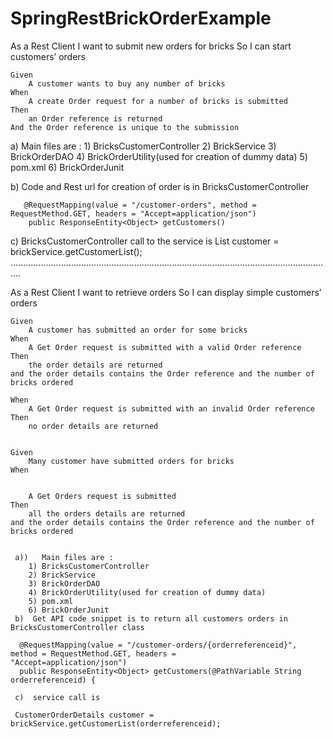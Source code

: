 # SpringRestBrickOrderExample

As a Rest Client
I want to submit new orders for bricks
So I can start customers’ orders

    Given
        A customer wants to buy any number of bricks
    When 
        A create Order request for a number of bricks is submitted
    Then
        an Order reference is returned
	And the Order reference is unique to the submission
	
  a)	Main files are :
	1) BricksCustomerController
	2) BrickService
	3) BrickOrderDAO
	4) BrickOrderUtility(used for creation of dummy data)
	5) pom.xml
	6) BrickOrderJunit

   b)  Code and Rest url for creation of order is in BricksCustomerController

	   @RequestMapping(value = "/customer-orders", method = RequestMethod.GET, headers = "Accept=application/json")
		public ResponseEntity<Object> getCustomers() 
     
   c)  BricksCustomerController call to the service is
            List<CustomerOrderDetails> customer = brickService.getCustomerList();
................................................................................................................................	

As a Rest Client
I want to retrieve orders
So I can display simple customers’ orders

    Given
        A customer has submitted an order for some bricks
    When 
        A Get Order request is submitted with a valid Order reference
    Then
        the order details are returned
	and the order details contains the Order reference and the number of bricks ordered

    When 
        A Get Order request is submitted with an invalid Order reference
    Then
        no order details are returned


    Given
        Many customer have submitted orders for bricks
    When 
    
    
        A Get Orders request is submitted
    Then
        all the orders details are returned
	and the order details contains the Order reference and the number of bricks ordered
	
	
     a))   Main files are :
		1) BricksCustomerController
		2) BrickService
		3) BrickOrderDAO
		4) BrickOrderUtility(used for creation of dummy data)
		5) pom.xml
		6) BrickOrderJunit	
     b)  Get API code snippet is to return all customers orders in BricksCustomerController class
          
	  @RequestMapping(value = "/customer-orders/{orderreferenceid}", method = RequestMethod.GET, headers =                        				"Accept=application/json")
	  public ResponseEntity<Object> getCustomers(@PathVariable String orderreferenceid) {

     c)  service call is
        
	 CustomerOrderDetails customer = brickService.getCustomerList(orderreferenceid);
	 
     	 
	 
		
